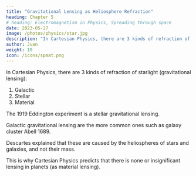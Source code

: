 ```yaml
---
title: "Gravitational Lensing as Heliosphere Refraction"
heading: Chapter 5
# heading: Electromagnetism in Physics, Spreading through space
date: 2023-05-27
image: /photos/physics/star.jpg
description: "In Cartesian Physics, there are 3 kinds of refraction of starlight (gravitational lensing)"
author: Juan
weight: 10
icon: /icons/spmat.png
---
```



In Cartesian Physics, there are 3 kinds of refraction of starlight (gravitational lensing):

1. Galactic
2. Stellar
3. Material


The 1919 Eddington experiment is a stellar gravitational lensing.

Galactic gravitational lensing are the more common ones such as galaxy cluster Abell 1689.

Descartes explained that these are caused by the heliospheres of stars and galaxies, and not their mass. 

This is why Cartesian Physics predicts that there is none or insignificant lensing in planets (as material lensing).
